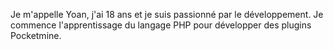 Je m'appelle Yoan, j'ai 18 ans et je suis passionné par le développement.
Je commence l'apprentissage du langage PHP pour développer des plugins Pocketmine.
